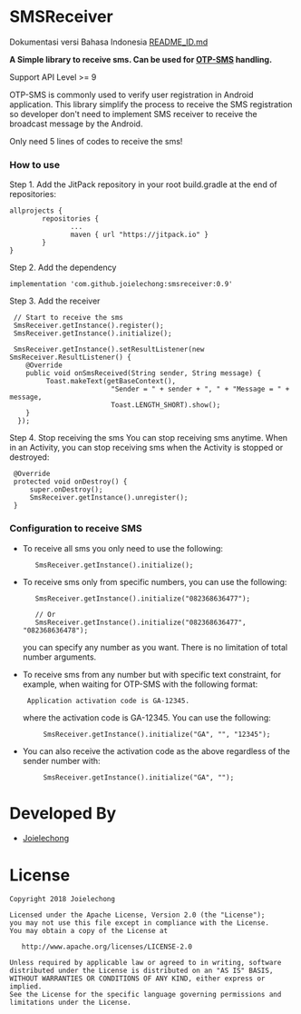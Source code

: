 # SMSReceiver

Dokumentasi versi Bahasa Indonesia [README_ID.md](https://github.com/joielechong/SMSReceiver/blob/master/README_ID.md)

**A Simple library to receive sms. Can be used for [OTP-SMS](https://en.wikipedia.org/wiki/One-time_password) handling.**

Support API Level >= 9

OTP-SMS is commonly used to verify user registration in Android application.
This library simplify the process to receive the SMS registration so developer don't need to implement SMS receiver to receive the broadcast message by the Android.

Only need 5 lines of codes to receive the sms!


### How to use

Step 1. Add the JitPack repository in your root build.gradle at the end of repositories:

    allprojects {
            repositories {
                   ...
                   maven { url "https://jitpack.io" }
            }
    }

Step 2. Add the dependency

    implementation 'com.github.joielechong:smsreceiver:0.9'

Step 3. Add the receiver

     // Start to receive the sms
     SmsReceiver.getInstance().register();
     SmsReceiver.getInstance().initialize();

     SmsReceiver.getInstance().setResultListener(new SmsReceiver.ResultListener() {
        @Override
        public void onSmsReceived(String sender, String message) {
             Toast.makeText(getBaseContext(),
                             "Sender = " + sender + ", " + "Message = " + message,
                             Toast.LENGTH_SHORT).show();
        }
      });

Step 4. Stop receiving the sms
You can stop receiving sms anytime. When in an Activity, you can stop receiving sms when the Activity is stopped or destroyed:


     @Override
     protected void onDestroy() {
         super.onDestroy();
         SmsReceiver.getInstance().unregister();
     }

### Configuration to receive SMS

- To receive all sms you only need to use the following:

         SmsReceiver.getInstance().initialize();

- To receive sms only from specific numbers, you can use the following:

         SmsReceiver.getInstance().initialize("082368636477");

         // Or
         SmsReceiver.getInstance().initialize("082368636477", "082368636478");

   you can specify any number as you want. There is no limitation of total number arguments.

- To receive sms from any number but with specific text constraint, for example, when waiting for OTP-SMS with the following format:

       Application activation code is GA-12345.

  where the activation code is GA-12345. You can use the following:

           SmsReceiver.getInstance().initialize("GA", "", "12345");

- You can also receive the activation code as the above regardless of the sender number with:

           SmsReceiver.getInstance().initialize("GA", "");


# Developed By

 * [Joielechong](http://www.github.com/joielechong)


# License

    Copyright 2018 Joielechong

    Licensed under the Apache License, Version 2.0 (the "License");
    you may not use this file except in compliance with the License.
    You may obtain a copy of the License at

       http://www.apache.org/licenses/LICENSE-2.0

    Unless required by applicable law or agreed to in writing, software
    distributed under the License is distributed on an "AS IS" BASIS,
    WITHOUT WARRANTIES OR CONDITIONS OF ANY KIND, either express or implied.
    See the License for the specific language governing permissions and
    limitations under the License.
